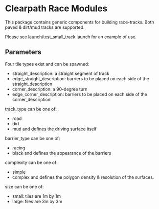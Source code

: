 Clearpath Race Modules
=======================

This package contains generic components for building race-tracks.  Both paved & dirt/mud tracks are supported.

Please see launch/test_small_track.launch for an example of use.

Parameters
------------

Four tile types exist and can be spawned:
- straight_description: a straight segment of track
- edge_straight_description: barriers to be placed on each side of the straight_description
- corner_description: a 90-degree turn
- edge_corner_description: barriers to be placed on each side of the corner_description

track_type can be one of:
- road
- dirt
- mud
and defines the driving surface itself

barrier_type can be one of:
- racing
- black
and defines the appearance of the barriers

complexity can be one of:
- simple
- complex
and defines the polygon density & resolution of the surfaces.

size can be one of:
- small: tiles are 1m by 1m
- large: tiles are 3m by 3m
